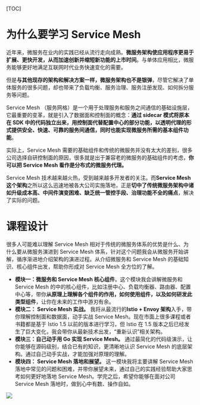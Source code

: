 [TOC]

# 为什么要学习 Service Mesh

近年来，微服务在业内的实践已经从流行走向成熟。**微服务架构使应用程序更易于扩展、更快开发，从而加速创新并缩短新功能的上市时间**。与单体应用相比，微服务能够更好地满足互联网时代业务快速变化的需要。

但是**与其他现存的架构和解决方案一样，微服务架构也不是银弹**，尽管它解决了单体服务的很多问题，却也带来了负载均衡、服务治理、服务注册发现、如何拆分服务等问题。

Service Mesh （服务网格）是一个用于处理服务和服务之间通信的基础设施层，它最重要的变革，就是引入了数据面和控制面的概念：**通过 sidecar 模式将原本在 SDK 中的代码独立出来，用控制面代替配置中心的部分功能，以透明代理的形式提供安全、快速、可靠的服务间通信，同时也能实现微服务所需的基本组件功能**。

实际上，Service Mesh 需要的基础组件和传统的微服务并没有太大的差别，很多公司选择自研控制面的原因，很多就是出于兼容老的微服务的基础组件的考虑，**你可以把 Service Mesh 看作是分布式的微服务代理。**

Service Mesh 技术越来越火热，受到越来越多开发者的关注。而**Service Mesh 这个架构**之所以这么迅速地被各大公司实施落地，正是**切中了传统微服务架构中诸如升级成本高、中间件演变困难、缺乏统一管控手段、治理功能不全的痛点**，解决了实际的问题。

# 课程设计

很多人可能难以理解 Service Mesh 相对于传统的微服务体系的优势是什么、为什么要从微服务演进到 Service Mesh 体系，针对这个问题我会从微服务开始讲解，循序渐进地介绍架构的演进过程。从介绍微服务和 Service Mesh 的基础知识、核心组件出发，帮助你形成对 Service Mesh 全方位的了解。

- **模块一：微服务和 Service Mesh 核心组件**。这个模块我会讲解微服务和 Service Mesh 的中的核心组件，比如注册中心、负载均衡器、路由器、配置中心等，带你**从原理上理解各个组件的作用，如何使用组件，以及如何研发此类型组件**，让你在未来的工作中游刃有余。
- **模块二： Service Mesh 实战。** 我将从最流行的**Istio + Envoy 架构**入手，带你理解控制面和数据面，动手实战 Service Mesh。现在市面上很多课程或者书籍都是基于 Istio 1.5 以前的版本进行学习，但 Istio 在 1.5 版本之后已经发生了巨大变化，我会带你从最新技术出发，“重新认识”相关架构。
- **模块三：自己动手用 Go 实现 Service Mesh。** 通过最简化的代码级演示，让你能够在源码级别，结合已有的知识，更清晰地认识 Service Mesh 的底层架构。通过自己动手实战，才能加强对原理的理解。
- **模块四： Service Mesh 落地和展望。** 这一模块我将主要讲解 Service Mesh 落地中常见的问题和困难，并带你展望未来，通过自己的实践经验帮助大家思考如何更好地落地 Service Mesh。学完之后，希望你能够在面对公司 Service Mesh 落地时，做到心中有数、操作自如。

![](https://cc.hjfile.cn/cc/img/20220510/2022051009084120048954.png)